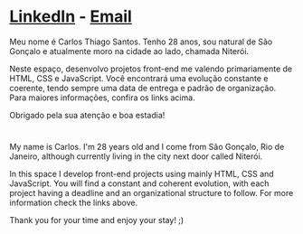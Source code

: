 # [LinkedIn](https://www.linkedin.com/in/cthiagos/) - [Email](mailto:ctss.santos@gmail.com)

Meu nome é Carlos Thiago Santos. Tenho 28 anos, sou natural de São Gonçalo e atualmente moro na cidade ao lado, chamada Niterói.

Neste espaço, desenvolvo projetos front-end me valendo primariamente de HTML, CSS e JavaScript. Você encontrará uma evolução constante e coerente, tendo sempre uma data de entrega e padrão de organização. Para maiores informações, confira os links acima.

Obrigado pela sua atenção e boa estadia!

#

My name is Carlos. I'm 28 years old and I come from São Gonçalo, Rio de Janeiro, although currently living in the city next door called Niterói.

In this space I develop front-end projects using mainly HTML, CSS and JavaScript. You will find a constant and coherent evolution, with each project having a deadline and an organizational structure to follow. For more information check the links above.

Thank you for your time and enjoy your stay! ;)

<!---
cts93/cts93 is a ✨ special ✨ repository because its `README.md` (this file) appears on your GitHub profile.
You can click the Preview link to take a look at your changes.
--->

